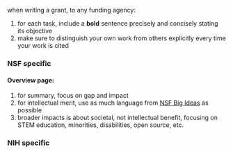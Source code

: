 when writing a grant, to any funding agency:

1. for each task, include a **bold** sentence precisely and concisely stating its objective
2. make sure to distinguish your own work from others explicitly every time your work is cited

### NSF specific

#### Overview page:

1. for summary, focus on gap and impact
2. for intellectual merit, use as much language from [NSF Big Ideas](http://www.sciencemag.org/sites/default/files/documents/Big%20Ideas%20compiled.pdf) as possible
3. broader impacts is about societal, not intellectual benefit, focusing on STEM education, minorities, disabilities, open source, etc.


### NIH specific

